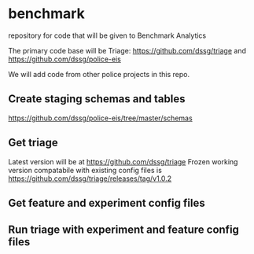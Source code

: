 # benchmark
repository for code that will be given to Benchmark Analytics

The primary code base will be Triage: https://github.com/dssg/triage and  https://github.com/dssg/police-eis

We will add code from other police projects in this repo.

## Create staging schemas and tables
https://github.com/dssg/police-eis/tree/master/schemas

## Get triage
Latest version will be at https://github.com/dssg/triage 
Frozen working version compatabile with existing config files is https://github.com/dssg/triage/releases/tag/v1.0.2

## Get feature and experiment config files

## Run triage with experiment and feature config files
